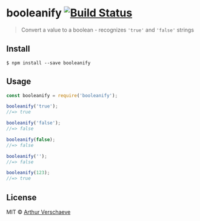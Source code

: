 # booleanify [![Build Status](https://travis-ci.org/arthurvr/booleanify.svg?branch=master)](https://travis-ci.org/arthurvr/booleanify)

> Convert a value to a boolean - recognizes `'true'` and `'false'` strings


## Install

```
$ npm install --save booleanify
```


## Usage

```js
const booleanify = require('booleanify');

booleanify('true');
//=> true

booleanify('false');
//=> false

booleanify(false);
//=> false

booleanify('');
//=> false

booleanify(123);
//=> true
```


## License

MIT © [Arthur Verschaeve](http://arthurverschaeve.be)

